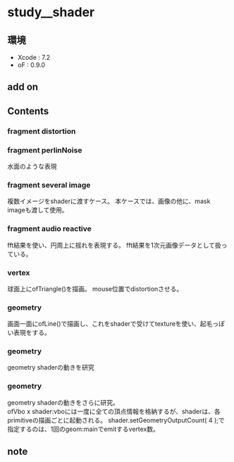 # study__shader #

## 環境 ##
*	Xcode : 7.2
*	oF : 0.9.0

## add on ##

## Contents ##
### fragment distortion ###


### fragment perlinNoise  ###
水面のような表現

### fragment several image  ###
複数イメージをshaderに渡すケース。
本ケースでは、画像の他に、mask imageも渡して使用。

### fragment audio reactive  ###
fft結果を使い、円周上に揺れを表現する。
fft結果を1次元画像データとして扱っている。

### vertex  ###
球面上にofTriangle()を描画。
mouse位置でdistortionさせる。

### geometry  ###
画面一面にofLine()で描画し、これをshaderで受けてtextureを使い、起毛っぽい表現をする。

### geometry  ###
geometry shaderの動きを研究

### geometry  ###
geometry shaderの動きをさらに研究。  
ofVbo x shader:vboには一度に全ての頂点情報を格納するが、shaderは、各primitiveの描画ごとに起動される。
shader.setGeometryOutputCount( 4 );で指定するのは、1回のgeom:mainでemitするvertex数。  

## note ##






